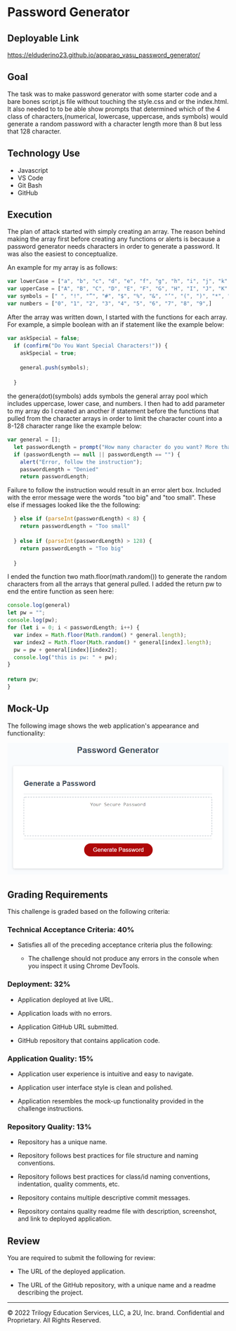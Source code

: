 # Password Generator

## Deployable Link
https://elduderino23.github.io/apparao_vasu_password_generator/

## Goal
The task was to make password generator with some starter code and a bare bones script.js file without touching the style.css and or the index.html.
It also needed to to be able show prompts that determined which of the 4 class of characters,(numerical, lowercase, uppercase, ands symbols) would generate a random password with a character length more than 8 but less that 128 character.

## Technology Use
  - Javascript
  - VS Code
  - Git Bash 
  - GitHub

## Execution

The plan of attack started with simply creating an array. The reason behind making the array first before creating any functions or alerts is because a password generator needs characters in order to generate a password. It was also the easiest to conceptualize. 

An example for my array is as follows:

```Javascript
var lowerCase = ["a", "b", "c", "d", "e", "f", "g", "h", "i", "j", "k", "l", "m", "n", "o", "p", "q", "r", "s", "t", "u", "v", "w", "x", "y", "z"]
var upperCase = ["A", "B", "C", "D", "E", "F", "G", "H", "I", "J", "K", "L", "M", "N", "O", "P", "Q", "R", "S", "T", "U", "V", "W", "X", "Y", "Z"]
var symbols = [" ", "!", "”", "#", "$", "%", "&", "’", "(", ")", "*", "+", ",", "-", ".", "/", ":", ";", "<", "=", ">", "?", "@", "[", ",", ".", "/", ":", ";", "<", "=", ">", "?", "@", "[", "\ ", "]", "^", "_", "`", "{", "|", "}", "~",]
var numbers = ["0", "1", "2", "3", "4", "5", "6", "7", "8", "9",]
```
After the array was written down, I started with the functions for each array. For example, a simple boolean with an if statement like the example below:

```Javascript
var askSpecial = false;
  if (confirm("Do You Want Special Characters!")) {
    askSpecial = true;

    general.push(symbols);

  }
  ```
  the genera(dot)(symbols) adds symbols the general array pool which includes uppercase, lower case, and numbers. 
  I then had to add parameter to my array do I created an another if statement before the functions that pulled from the character arrays in order to limit the character count into a 8-128 character range like the example below:
  
```Javascript
var general = [];
  let passwordLength = prompt("How many character do you want? More than 8 but less than 128.");
  if (passwordLength == null || passwordLength == "") {
    alert("Error, follow the instruction");
    passwordLength = "Denied"
    return passwordLength;
  ```
Failure to follow the instruction would result in an error alert box. Included with the error message were the words "too big" and "too small".
These else if messages looked like the the following:

```Javascript
  } else if (parseInt(passwordLength) < 8) {
    return passwordLength = "Too small"

  } else if (parseInt(passwordLength) > 128) {
    return passwordLength = "Too big"

  }
  ```
  I ended the function two math.floor(math.random()) to generate the random characters from all the arrays that general pulled. I added the return pw to end the entire function as seen here:

  ```Javascript
  console.log(general)
  let pw = "";
  console.log(pw);
  for (let i = 0; i < passwordLength; i++) {
    var index = Math.floor(Math.random() * general.length);
    var index2 = Math.floor(Math.random() * general[index].length);
    pw = pw + general[index][index2];
    console.log("this is pw: " + pw);
  }

  return pw;
}
  ```




## Mock-Up

The following image shows the web application's appearance and functionality:

![The Password Generator application displays a red button to "Generate Password".](./Assets/03-javascript-challenge-demo.png)

## Grading Requirements

This challenge is graded based on the following criteria: 

### Technical Acceptance Criteria: 40%

* Satisfies all of the preceding acceptance criteria plus the following:

  * The challenge should not produce any errors in the console when you inspect it using Chrome DevTools.

### Deployment: 32%

* Application deployed at live URL.

* Application loads with no errors.

* Application GitHub URL submitted.

* GitHub repository that contains application code.

### Application Quality: 15%

* Application user experience is intuitive and easy to navigate.

* Application user interface style is clean and polished.

* Application resembles the mock-up functionality provided in the challenge instructions.

### Repository Quality: 13%

* Repository has a unique name.

* Repository follows best practices for file structure and naming conventions.

* Repository follows best practices for class/id naming conventions, indentation, quality comments, etc.

* Repository contains multiple descriptive commit messages.

* Repository contains quality readme file with description, screenshot, and link to deployed application.

## Review

You are required to submit the following for review:

* The URL of the deployed application.

* The URL of the GitHub repository, with a unique name and a readme describing the project.

- - -
© 2022 Trilogy Education Services, LLC, a 2U, Inc. brand. Confidential and Proprietary. All Rights Reserved.
